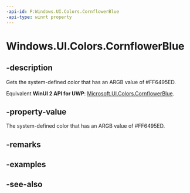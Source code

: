 ```yaml
---
-api-id: P:Windows.UI.Colors.CornflowerBlue
-api-type: winrt property
---
```


<!-- Property syntax
public Windows.UI.Color CornflowerBlue { get; }
-->

# Windows.UI.Colors.CornflowerBlue

## -description

Gets the system-defined color that has an ARGB value of #FF6495ED.

Equivalent **WinUI 2 API for UWP**: [Microsoft.UI.Colors.CornflowerBlue](/windows/winui/api/microsoft.ui.colors.cornflowerblue).

## -property-value

The system-defined color that has an ARGB value of #FF6495ED.

## -remarks

## -examples

## -see-also
